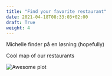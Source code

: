 ```yaml
---
title: "Find your favorite restaurant"
date: 2021-04-18T08:33:03+02:00
draft: True
weight: 4
---
```

Michelle finder på en løsning (hopefully)

Cool map of our restaurants

![Awesome plot](/images/test_5.gif)
